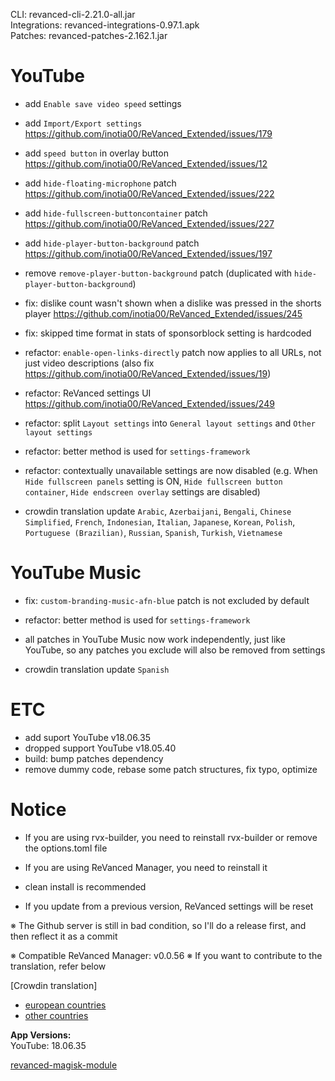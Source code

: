 CLI: revanced-cli-2.21.0-all.jar  
Integrations: revanced-integrations-0.97.1.apk  
Patches: revanced-patches-2.162.1.jar  

YouTube
==
- add `Enable save video speed` settings
- add `Import/Export settings` https://github.com/inotia00/ReVanced_Extended/issues/179
- add `speed button` in overlay button https://github.com/inotia00/ReVanced_Extended/issues/12
- add `hide-floating-microphone` patch https://github.com/inotia00/ReVanced_Extended/issues/222
- add `hide-fullscreen-buttoncontainer` patch https://github.com/inotia00/ReVanced_Extended/issues/227
- add `hide-player-button-background` patch https://github.com/inotia00/ReVanced_Extended/issues/197
- remove `remove-player-button-background` patch (duplicated with `hide-player-button-background`)
- fix: dislike count wasn't shown when a dislike was pressed in the shorts player https://github.com/inotia00/ReVanced_Extended/issues/245
- fix: skipped time format in stats of sponsorblock setting is hardcoded
- refactor: `enable-open-links-directly` patch now applies to all URLs, not just video descriptions (also fix https://github.com/inotia00/ReVanced_Extended/issues/19)
- refactor: ReVanced settings UI https://github.com/inotia00/ReVanced_Extended/issues/249
- refactor: split `Layout settings` into `General layout settings` and `Other layout settings`
- refactor: better method is used for `settings-framework`
- refactor: contextually unavailable settings are now disabled
(e.g. When `Hide fullscreen panels` setting is ON, `Hide fullscreen button container`, `Hide endscreen overlay` settings are disabled)

- crowdin translation update
`Arabic`, `Azerbaijani`, `Bengali`, `Chinese Simplified`, `French`, `Indonesian`, `Italian`, `Japanese`, `Korean`, `Polish`, `Portuguese (Brazilian)`, `Russian`, `Spanish`, `Turkish`, `Vietnamese`

YouTube Music
==
- fix: `custom-branding-music-afn-blue` patch is not excluded by default
- refactor: better method is used for `settings-framework`
- all patches in YouTube Music now work independently, just like YouTube, so any patches you exclude will also be removed from settings

- crowdin translation update
`Spanish`

ETC
==
- add suport YouTube v18.06.35
- dropped support YouTube v18.05.40
- build: bump patches dependency
- remove dummy code, rebase some patch structures, fix typo, optimize

Notice
==
- If you are using rvx-builder, you need to reinstall rvx-builder or remove the options.toml file
- If you are using ReVanced Manager, you need to reinstall it

- clean install is recommended
- If you update from a previous version, ReVanced settings will be reset

※ The Github server is still in bad condition, so I'll do a release first, and then reflect it as a commit

※ Compatible ReVanced Manager: v0.0.56
※ If you want to contribute to the translation, refer below

[Crowdin translation]
- [european countries](https://crowdin.com/project/revancedextendedeu)
- [other countries](https://crowdin.com/project/revancedextended)
  
**App Versions:**  
YouTube: 18.06.35  

[revanced-magisk-module](https://github.com/j-hc/revanced-magisk-module)  
